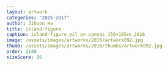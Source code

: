 ```yaml
---
layout: artwork
categories: "2015-2017"
author: Jihoon Ha
title: island-figure
caption: island-figure_oil on canvas_150×105㎝_2016
image: /assets/images/artworks/2016/artwork092.jpg
thumb: /assets/images/artworks/2016/thumbs/artwork092.jpg
order: 2140
sizeScore: 06
---
```

